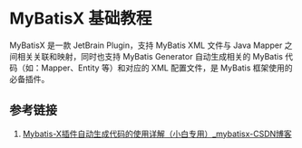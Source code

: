 # MyBatisX 基础教程

MyBatisX 是一款 JetBrain Plugin，支持 MyBatis XML 文件与 Java Mapper 之间相关关联和映射，同时也支持 MyBatis Generator 自动生成相关的 MyBatis 代码（如：Mapper、Entity 等）和对应的 XML 配置文件，是 MyBatis 框架使用的必备插件。

## 参考链接

1. [Mybatis-X插件自动生成代码的使用详解（小白专用）\_mybatisx-CSDN博客](https://blog.csdn.net/wuyanwenyun/article/details/130909542)